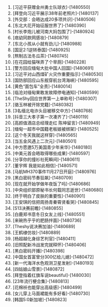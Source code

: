
1. [习近平获赠金州勇士队球衣]-[1480550]
1. [拜登向习近平展示38年前老照片]-[1480137]
1. [外交部：会晤达成20多项共识]-[1480506]
1. [东北大花开始征服世界了]-[1480390]
1. [村长李炮儿被河南大妈包围了]-[1480924]
1. [痞幼同款网感妆]-[1480879]
1. [东北小孩从小就有劲儿]-[1480988]
1. [国足2:1逆转泰国]-[1480925]
1. [熬制古法冬瓜茶]-[1480745]
1. [在花园给猫咪弄了个旱厕]-[1480228]
1. [警方回应缅甸大批中国人回国]-[1480691]
1. [习近平对山西煤矿火灾作重要指示]-[1480530]
1. [国防部回应山东舰穿航台湾海峡]-[1480595]
1. [黄色“面包车”全责]-[1480014]
1. [临沧对缅甸果敢发故障停电通知]-[1480599]
1. [TheShy回应世界第一上单称号]-[1480307]
1. [骆玉林被开除党籍]-[1480382]
1. [3名缅北电诈头目被移交中方]-[1480768]
1. [抖音三大孝子第一次凑齐了]-[1480119]
1. [高颜值酒店总经理走红 陈坤留言]-[1480949]
1. [缅甸一超市中国籍老板娘被绑架]-[1480525]
1. [这个冬天我就这样穿]-[1480565]
1. [当五金风遇上二次元]-[1480501]
1. [中方愿邀5万美国青少年来华]-[1480180]
1. [中美元首会晤取得哪些成果]-[1480597]
1. [分享你的撞衫社死瞬间]-[1480611]
1. [董宇辉 我是如此相信]-[1480571]
1. [马航MH370事件11月27日开庭]-[1480976]
1. [黑白密码节奏狂飙]-[1480709]
1. [现在就开始学做年夜饭了吗]-[1480686]
1. [中央组织部原秘书长何载同志逝世]-[1480680]
1. [终于明白了皮肤的重要性]-[1480901]
1. [王安琪的信把周扬青秦霄贤看哭]-[1480845]
1. [S13决赛前瞻]-[1480855]
1. [白鹿郑书意冬日女友上线]-[1480551]
1. [来碗热乎乎的肥肠拌面]-[1480736]
1. [Theshy说决赛加油]-[1480689]
1. [王鹤棣仿妆]-[1480889]
1. [杨超越化身综艺判官]-[1480411]
1. [旧照配新冷战发完就释怀]-[1480406]
1. [黑白密码开播]-[1480398]
1. [中国女首富曾分300亿给儿媳]-[1480472]
1. [新一代海洋水色观测卫星发射]-[1480193]
1. [四姑娘山雪景]-[1480872]
1. [拜登指着红旗车说beautiful]-[1480030]
1. [23年流行梗合集]-[1480813]
1. [花棉袄也能穿出高级感]-[1480499]
1. [女儿穿上马面裙能有多好看]-[1480730]
1. [韩国5:0新加坡]-[1480823]